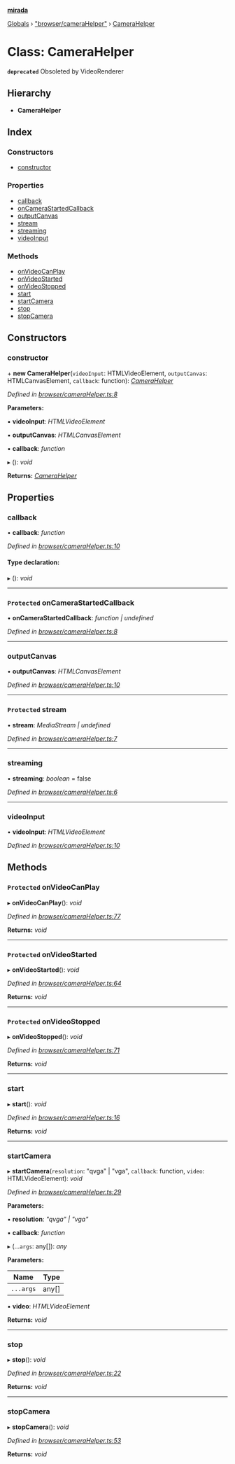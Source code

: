 **[mirada](../README.md)**

[Globals](../README.md) › ["browser/cameraHelper"](../modules/_browser_camerahelper_.md) › [CameraHelper](_browser_camerahelper_.camerahelper.md)

# Class: CameraHelper

**`deprecated`** Obsoleted by VideoRenderer

## Hierarchy

* **CameraHelper**

## Index

### Constructors

* [constructor](_browser_camerahelper_.camerahelper.md#constructor)

### Properties

* [callback](_browser_camerahelper_.camerahelper.md#callback)
* [onCameraStartedCallback](_browser_camerahelper_.camerahelper.md#protected-oncamerastartedcallback)
* [outputCanvas](_browser_camerahelper_.camerahelper.md#outputcanvas)
* [stream](_browser_camerahelper_.camerahelper.md#protected-stream)
* [streaming](_browser_camerahelper_.camerahelper.md#streaming)
* [videoInput](_browser_camerahelper_.camerahelper.md#videoinput)

### Methods

* [onVideoCanPlay](_browser_camerahelper_.camerahelper.md#protected-onvideocanplay)
* [onVideoStarted](_browser_camerahelper_.camerahelper.md#protected-onvideostarted)
* [onVideoStopped](_browser_camerahelper_.camerahelper.md#protected-onvideostopped)
* [start](_browser_camerahelper_.camerahelper.md#start)
* [startCamera](_browser_camerahelper_.camerahelper.md#startcamera)
* [stop](_browser_camerahelper_.camerahelper.md#stop)
* [stopCamera](_browser_camerahelper_.camerahelper.md#stopcamera)

## Constructors

###  constructor

\+ **new CameraHelper**(`videoInput`: HTMLVideoElement, `outputCanvas`: HTMLCanvasElement, `callback`: function): *[CameraHelper](_browser_camerahelper_.camerahelper.md)*

*Defined in [browser/cameraHelper.ts:8](https://github.com/cancerberoSgx/mirada/blob/f2ba50d/mirada/src/browser/cameraHelper.ts#L8)*

**Parameters:**

▪ **videoInput**: *HTMLVideoElement*

▪ **outputCanvas**: *HTMLCanvasElement*

▪ **callback**: *function*

▸ (): *void*

**Returns:** *[CameraHelper](_browser_camerahelper_.camerahelper.md)*

## Properties

###  callback

• **callback**: *function*

*Defined in [browser/cameraHelper.ts:10](https://github.com/cancerberoSgx/mirada/blob/f2ba50d/mirada/src/browser/cameraHelper.ts#L10)*

#### Type declaration:

▸ (): *void*

___

### `Protected` onCameraStartedCallback

• **onCameraStartedCallback**: *function | undefined*

*Defined in [browser/cameraHelper.ts:8](https://github.com/cancerberoSgx/mirada/blob/f2ba50d/mirada/src/browser/cameraHelper.ts#L8)*

___

###  outputCanvas

• **outputCanvas**: *HTMLCanvasElement*

*Defined in [browser/cameraHelper.ts:10](https://github.com/cancerberoSgx/mirada/blob/f2ba50d/mirada/src/browser/cameraHelper.ts#L10)*

___

### `Protected` stream

• **stream**: *MediaStream | undefined*

*Defined in [browser/cameraHelper.ts:7](https://github.com/cancerberoSgx/mirada/blob/f2ba50d/mirada/src/browser/cameraHelper.ts#L7)*

___

###  streaming

• **streaming**: *boolean* = false

*Defined in [browser/cameraHelper.ts:6](https://github.com/cancerberoSgx/mirada/blob/f2ba50d/mirada/src/browser/cameraHelper.ts#L6)*

___

###  videoInput

• **videoInput**: *HTMLVideoElement*

*Defined in [browser/cameraHelper.ts:10](https://github.com/cancerberoSgx/mirada/blob/f2ba50d/mirada/src/browser/cameraHelper.ts#L10)*

## Methods

### `Protected` onVideoCanPlay

▸ **onVideoCanPlay**(): *void*

*Defined in [browser/cameraHelper.ts:77](https://github.com/cancerberoSgx/mirada/blob/f2ba50d/mirada/src/browser/cameraHelper.ts#L77)*

**Returns:** *void*

___

### `Protected` onVideoStarted

▸ **onVideoStarted**(): *void*

*Defined in [browser/cameraHelper.ts:64](https://github.com/cancerberoSgx/mirada/blob/f2ba50d/mirada/src/browser/cameraHelper.ts#L64)*

**Returns:** *void*

___

### `Protected` onVideoStopped

▸ **onVideoStopped**(): *void*

*Defined in [browser/cameraHelper.ts:71](https://github.com/cancerberoSgx/mirada/blob/f2ba50d/mirada/src/browser/cameraHelper.ts#L71)*

**Returns:** *void*

___

###  start

▸ **start**(): *void*

*Defined in [browser/cameraHelper.ts:16](https://github.com/cancerberoSgx/mirada/blob/f2ba50d/mirada/src/browser/cameraHelper.ts#L16)*

**Returns:** *void*

___

###  startCamera

▸ **startCamera**(`resolution`: "qvga" | "vga", `callback`: function, `video`: HTMLVideoElement): *void*

*Defined in [browser/cameraHelper.ts:29](https://github.com/cancerberoSgx/mirada/blob/f2ba50d/mirada/src/browser/cameraHelper.ts#L29)*

**Parameters:**

▪ **resolution**: *"qvga" | "vga"*

▪ **callback**: *function*

▸ (...`args`: any[]): *any*

**Parameters:**

Name | Type |
------ | ------ |
`...args` | any[] |

▪ **video**: *HTMLVideoElement*

**Returns:** *void*

___

###  stop

▸ **stop**(): *void*

*Defined in [browser/cameraHelper.ts:22](https://github.com/cancerberoSgx/mirada/blob/f2ba50d/mirada/src/browser/cameraHelper.ts#L22)*

**Returns:** *void*

___

###  stopCamera

▸ **stopCamera**(): *void*

*Defined in [browser/cameraHelper.ts:53](https://github.com/cancerberoSgx/mirada/blob/f2ba50d/mirada/src/browser/cameraHelper.ts#L53)*

**Returns:** *void*